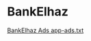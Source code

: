 # BankElhaz
[BankElhaz Ads app-ads.txt](https://gemyessam.github.io/BankElhaz/app-ads.txt)
<meta name="google-site-verification" content="uINyJHeZ0nZh-RKGroTrXZMDnzQvwBCqiQ8J9fXSTYg" />
